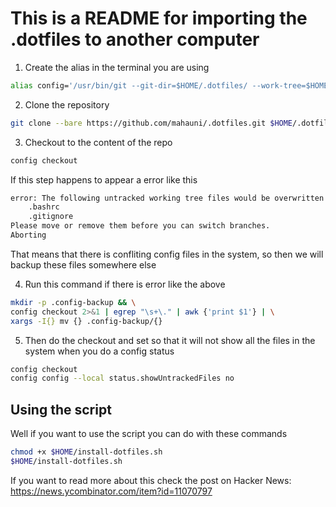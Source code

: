 # This is a README for importing the .dotfiles to another computer

1. Create the alias in the terminal you are using

```bash
alias config='/usr/bin/git --git-dir=$HOME/.dotfiles/ --work-tree=$HOME'
```

2. Clone the repository

```bash
git clone --bare https://github.com/mahauni/.dotfiles.git $HOME/.dotfiles
```

3. Checkout to the content of the repo

```bash
config checkout
```

If this step happens to appear a error like this

```bash
error: The following untracked working tree files would be overwritten by checkout:
    .bashrc
    .gitignore
Please move or remove them before you can switch branches.
Aborting
```

That means that there is confliting config files in the system, so then we will backup these files somewhere else

4. Run this command if there is error like the above

```bash
mkdir -p .config-backup && \
config checkout 2>&1 | egrep "\s+\." | awk {'print $1'} | \
xargs -I{} mv {} .config-backup/{}
```

5. Then do the checkout and set so that it will not show all the files in the system when you do a config status

```bash
config checkout
config config --local status.showUntrackedFiles no
```

## Using the script

Well if you want to use the script you can do with these commands

```bash
chmod +x $HOME/install-dotfiles.sh
$HOME/install-dotfiles.sh
```

If you want to read more about this check the post on Hacker News: https://news.ycombinator.com/item?id=11070797
